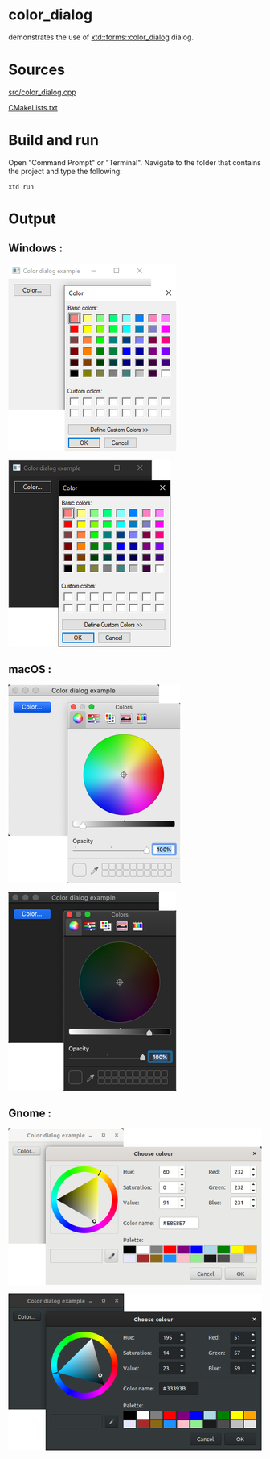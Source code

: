 # color_dialog

demonstrates the use of [xtd::forms::color_dialog](../../../src/xtd_forms/include/xtd/forms/color_dialog.hpp) dialog.

# Sources

[src/color_dialog.cpp](src/color_dialog.cpp)

[CMakeLists.txt](CMakeLists.txt)

# Build and run

Open "Command Prompt" or "Terminal". Navigate to the folder that contains the project and type the following:

```shell
xtd run
```

# Output

## Windows :

![Screenshot](../../../docs/pictures/examples/color_dialog_w.png)

![Screenshot](../../../docs/pictures/examples/color_dialog_wd.png)

## macOS :

![Screenshot](../../../docs/pictures/examples/color_dialog_m.png)

![Screenshot](../../../docs/pictures/examples/color_dialog_md.png)

## Gnome :

![Screenshot](../../../docs/pictures/examples/color_dialog_g.png)

![Screenshot](../../../docs/pictures/examples/color_dialog_gd.png)
